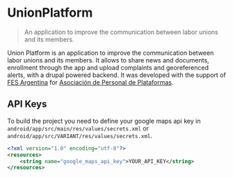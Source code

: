 # UnionPlatform

> An application to improve the communication between labor unions and its members.

Union Platform is an application to improve the communication between labor
unions and its members. It allows to share news and documents, enrollment
through the app and upload complaints and georeferenced alerts, with a drupal
powered backend.  It was developed with the support of [FES Argentina][0] for
[Asociación de Personal de Plataformas][1].

## API Keys

To build the project you need to define your google maps api key in
`android/app/src/main/res/values/secrets.xml` or
`android/app/src/VARIANT/res/values/secrets.xml`.

```xml
<?xml version="1.0" encoding="utf-8"?>
<resources>
    <string name="google_maps_api_key">YOUR_API_KEY</string>
</resources>
```

[0]: https://www.fes-argentina.org
[1]: https://twitter.com/AppSindical
